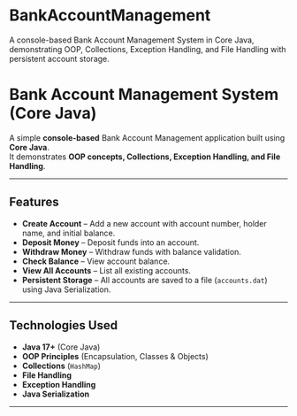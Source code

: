 # BankAccountManagement
A console-based Bank Account Management System in Core Java, demonstrating OOP, Collections, Exception Handling, and File Handling with persistent account storage.

# Bank Account Management System (Core Java)

A simple **console-based** Bank Account Management application built using **Core Java**.  
It demonstrates **OOP concepts, Collections, Exception Handling, and File Handling**.

---

## Features
- **Create Account** – Add a new account with account number, holder name, and initial balance.
- **Deposit Money** – Deposit funds into an account.
- **Withdraw Money** – Withdraw funds with balance validation.
- **Check Balance** – View account balance.
- **View All Accounts** – List all existing accounts.
- **Persistent Storage** – All accounts are saved to a file (`accounts.dat`) using Java Serialization.

---

## Technologies Used
- **Java 17+** (Core Java)
- **OOP Principles** (Encapsulation, Classes & Objects)
- **Collections** (`HashMap`)
- **File Handling**
- **Exception Handling**
- **Java Serialization**

---
